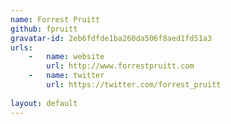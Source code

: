 ```yaml
---
name: Forrest Pruitt
github: fpruitt
gravatar-id: 2eb6fdfde1ba260da506f8aed1fd51a3
urls:
	-   name: website
        url: http://www.forrestpruitt.com
    -   name: twitter
        url: https://twitter.com/forrest_pruitt
    
layout: default
---
```

